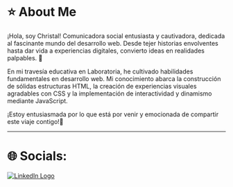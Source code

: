 # ⭐ About Me
¡Hola, soy Christal! Comunicadora social entusiasta y cautivadora, dedicada al fascinante mundo del desarrollo web. Desde tejer historias envolventes hasta dar vida a experiencias digitales, convierto ideas en realidades palpables. 🚀

En mi travesía educativa en Laboratoria, he cultivado habilidades fundamentales en desarrollo web. Mi conocimiento abarca la construcción de sólidas estructuras HTML, la creación de experiencias visuales agradables con CSS y la implementación de interactividad y dinamismo mediante JavaScript.

¡Estoy entusiasmada por lo que está por venir y emocionada de compartir este viaje contigo!🚀

-------------
# 🌐 Socials:
[![LinkedIn Logo](https://upload.wikimedia.org/wikipedia/commons/thumb/a/aa/LinkedIn_2021.svg/1200px-LinkedIn_2021.svg.png)](www.linkedin.com/in/christalguedezp)

